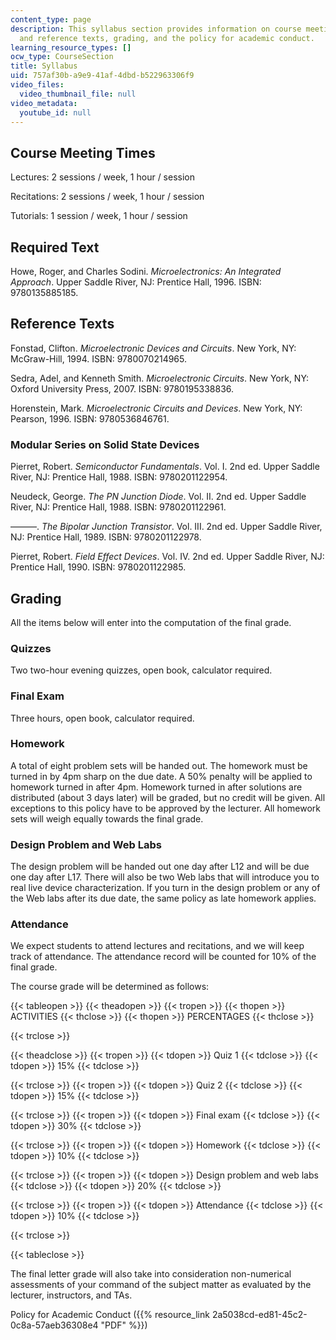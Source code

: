 ```yaml
---
content_type: page
description: This syllabus section provides information on course meeting times, required
  and reference texts, grading, and the policy for academic conduct.
learning_resource_types: []
ocw_type: CourseSection
title: Syllabus
uid: 757af30b-a9e9-41af-4dbd-b522963306f9
video_files:
  video_thumbnail_file: null
video_metadata:
  youtube_id: null
---
```


Course Meeting Times
--------------------

Lectures: 2 sessions / week, 1 hour / session

Recitations: 2 sessions / week, 1 hour / session

Tutorials: 1 session / week, 1 hour / session

Required Text
-------------

Howe, Roger, and Charles Sodini. _Microelectronics: An Integrated Approach_. Upper Saddle River, NJ: Prentice Hall, 1996. ISBN: 9780135885185.

Reference Texts
---------------

Fonstad, Clifton. _Microelectronic Devices and Circuits_. New York, NY: McGraw-Hill, 1994. ISBN: 9780070214965.

Sedra, Adel, and Kenneth Smith. _Microelectronic Circuits_. New York, NY: Oxford University Press, 2007. ISBN: 9780195338836.

Horenstein, Mark. _Microelectronic Circuits and Devices_. New York, NY: Pearson, 1996. ISBN: 9780536846761.

### Modular Series on Solid State Devices

Pierret, Robert. _Semiconductor Fundamentals_. Vol. I. 2nd ed. Upper Saddle River, NJ: Prentice Hall, 1988. ISBN: 9780201122954.

Neudeck, George. _The PN Junction Diode_. Vol. II. 2nd ed. Upper Saddle River, NJ: Prentice Hall, 1988. ISBN: 9780201122961.

———. _The Bipolar Junction Transistor_. Vol. III. 2nd ed. Upper Saddle River, NJ: Prentice Hall, 1989. ISBN: 9780201122978.

Pierret, Robert. _Field Effect Devices_. Vol. IV. 2nd ed. Upper Saddle River, NJ: Prentice Hall, 1990. ISBN: 9780201122985.

Grading
-------

All the items below will enter into the computation of the final grade.

### Quizzes

Two two-hour evening quizzes, open book, calculator required.

### Final Exam

Three hours, open book, calculator required.

### Homework

A total of eight problem sets will be handed out. The homework must be turned in by 4pm sharp on the due date. A 50% penalty will be applied to homework turned in after 4pm. Homework turned in after solutions are distributed (about 3 days later) will be graded, but no credit will be given. All exceptions to this policy have to be approved by the lecturer. All homework sets will weigh equally towards the final grade.

### Design Problem and Web Labs

The design problem will be handed out one day after L12 and will be due one day after L17. There will also be two Web labs that will introduce you to real live device characterization. If you turn in the design problem or any of the Web labs after its due date, the same policy as late homework applies.

### Attendance

We expect students to attend lectures and recitations, and we will keep track of attendance. The attendance record will be counted for 10% of the final grade.

The course grade will be determined as follows:

{{< tableopen >}}
{{< theadopen >}}
{{< tropen >}}
{{< thopen >}}
ACTIVITIES
{{< thclose >}}
{{< thopen >}}
PERCENTAGES
{{< thclose >}}

{{< trclose >}}

{{< theadclose >}}
{{< tropen >}}
{{< tdopen >}}
Quiz 1
{{< tdclose >}}
{{< tdopen >}}
15%
{{< tdclose >}}

{{< trclose >}}
{{< tropen >}}
{{< tdopen >}}
Quiz 2
{{< tdclose >}}
{{< tdopen >}}
15%
{{< tdclose >}}

{{< trclose >}}
{{< tropen >}}
{{< tdopen >}}
Final exam
{{< tdclose >}}
{{< tdopen >}}
30%
{{< tdclose >}}

{{< trclose >}}
{{< tropen >}}
{{< tdopen >}}
Homework
{{< tdclose >}}
{{< tdopen >}}
10%
{{< tdclose >}}

{{< trclose >}}
{{< tropen >}}
{{< tdopen >}}
Design problem and web labs
{{< tdclose >}}
{{< tdopen >}}
20%
{{< tdclose >}}

{{< trclose >}}
{{< tropen >}}
{{< tdopen >}}
Attendance
{{< tdclose >}}
{{< tdopen >}}
10%
{{< tdclose >}}

{{< trclose >}}

{{< tableclose >}}

The final letter grade will also take into consideration non-numerical assessments of your command of the subject matter as evaluated by the lecturer, instructors, and TAs.

Policy for Academic Conduct ({{% resource_link 2a5038cd-ed81-45c2-0c8a-57aeb36308e4 "PDF" %}})